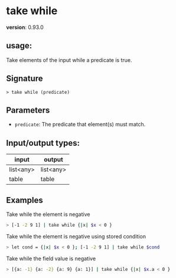 # take while

**version**: 0.93.0

## **usage**:

Take elements of the input while a predicate is true.

## Signature

`> take while (predicate)`

## Parameters

- `predicate`: The predicate that element(s) must match.

## Input/output types:

| input       | output      |
| ----------- | ----------- |
| list\<any\> | list\<any\> |
| table       | table       |

## Examples

Take while the element is negative

```bash
> [-1 -2 9 1] | take while {|x| $x < 0 }
```

Take while the element is negative using stored condition

```bash
> let cond = {|x| $x < 0 }; [-1 -2 9 1] | take while $cond
```

Take while the field value is negative

```bash
> [{a: -1} {a: -2} {a: 9} {a: 1}] | take while {|x| $x.a < 0 }
```
